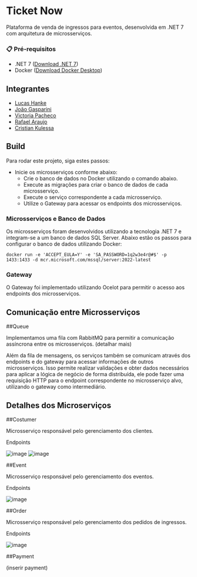 # Ticket Now
Plataforma de venda de ingressos para eventos, desenvolvida em .NET 7 com arquitetura de microsserviços.

### 📋 Pré-requisitos

* .NET 7 ([Download .NET 7](https://dotnet.microsoft.com/en-us/download/dotnet/7.0))
* Docker ([Download Docker Desktop](https://www.docker.com/products/docker-desktop/))

## Integrantes

- [Lucas Hanke](https://github.com/lucasbagrt)
- [João Gasparini](https://github.com/joaogasparini)
- [Victoria Pacheco](https://github.com/vickypacheco)
- [Rafael Araujo](https://github.com/RafAraujo)
- [Cristian Kulessa](https://github.com/Kulessa)

## Build 

Para rodar este projeto, siga estes passos:

* Inicie os microsserviços conforme abaixo:
  * Crie o banco de dados no Docker utilizando o comando abaixo.
  * Execute as migrações para criar o banco de dados de cada microsserviço.
  * Execute o serviço correspondente a cada microsserviço.
  * Utilize o Gateway para acessar os endpoints dos microsserviços.

### Microsserviços e Banco de Dados

Os microsserviços foram desenvolvidos utilizando a tecnologia .NET 7 e integram-se a um banco de dados SQL Server. Abaixo estão os passos para configurar o banco de dados utilizando Docker:

```docker
docker run -e 'ACCEPT_EULA=Y' -e 'SA_PASSWORD=1q2w3e4r@#$' -p 1433:1433 -d mcr.microsoft.com/mssql/server:2022-latest
```

### Gateway

O Gateway foi implementado utilizando Ocelot para permitir o acesso aos endpoints dos microsserviços.

## Comunicação entre Microsserviços

##Queue

Implementamos uma fila com RabbitMQ para permitir a comunicação assíncrona entre os microsserviços. (detalhar mais)

Além da fila de mensagens, os serviços também se comunicam através dos endpoints e do gateway para acessar informações de outros microsserviços. Isso permite realizar validações e obter dados necessários para aplicar a lógica de negócio de forma distribuída, ele pode fazer uma requisição HTTP para o endpoint correspondente no microsserviço alvo, utilizando o gateway como intermediário.

## Detalhes dos Microserviços

##Costumer 

Microsserviço responsável pelo gerenciamento dos clientes.

Endpoints

![image](https://github.com/GrupoFiapArqSist/Fiap2NettTC3/assets/143532676/9bd5f6bb-309b-4516-8a61-c41c36385ffc)
![image](https://github.com/GrupoFiapArqSist/Fiap2NettTC3/assets/143532676/87189840-26fe-4a66-ac0e-f2875e505905)

##Event

Microsserviço responsável pelo gerenciamento dos eventos.

Endpoints

![image](https://github.com/GrupoFiapArqSist/Fiap2NettTC3/assets/143532676/5b1be442-deb0-4ead-b985-71c55e9a68f2)

##Order

Microsserviço responsável pelo gerenciamento dos pedidos de ingressos.

Endpoints

![image](https://github.com/GrupoFiapArqSist/Fiap2NettTC3/assets/143532676/d8beacd2-6d44-48b1-9700-b75ab73e995a)

##Payment

(inserir payment)

